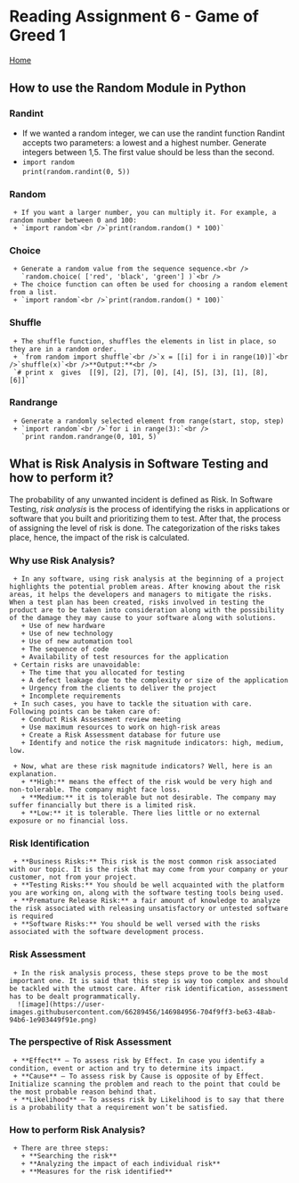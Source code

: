 # **Reading Assignment 6 - Game of Greed 1**
[Home](https://micgreene.github.io/reading-notes/)<br />
 ## How to use the Random Module in Python
   ### Randint   
   + If we wanted a random integer, we can use the randint function Randint accepts two parameters: a lowest and a highest number. Generate integers between 1,5. The first value should be less than the second.
   + `import random`<br />`print(random.randint(0, 5))`
   ### Random   
     + If you want a larger number, you can multiply it. For example, a random number between 0 and 100:
     + `import random`<br />`print(random.random() * 100)`
   ### Choice   
     + Generate a random value from the sequence sequence.<br />
       `random.choice( ['red', 'black', 'green'] )`<br />
     + The choice function can often be used for choosing a random element from a list.
     + `import random`<br />`print(random.random() * 100)`
   ### Shuffle   
     + The shuffle function, shuffles the elements in list in place, so they are in a random order.
     + `from random import shuffle`<br />`x = [[i] for i in range(10)]`<br />`shuffle(x)`<br />**Output:**<br />
     `# print x  gives  [[9], [2], [7], [0], [4], [5], [3], [1], [8], [6]]`
   ### Randrange   
     + Generate a randomly selected element from range(start, stop, step)
     + `import random`<br />`for i in range(3):`<br />
       `print random.randrange(0, 101, 5)`
   
  
 ## What is Risk Analysis in Software Testing and how to perform it?<br />
   The probability of any unwanted incident is defined as Risk. In Software Testing, *risk analysis* is the process of identifying the risks in applications or software that you built and prioritizing them to test. After that, the process of assigning the level of risk is done. The categorization of the risks takes place, hence, the impact of the risk is calculated.<br />
   ### Why use Risk Analysis?
     + In any software, using risk analysis at the beginning of a project highlights the potential problem areas. After knowing about the risk areas, it helps the developers and managers to mitigate the risks. When a test plan has been created, risks involved in testing the product are to be taken into consideration along with the possibility of the damage they may cause to your software along with solutions.
       + Use of new hardware
       + Use of new technology
       + Use of new automation tool
       + The sequence of code
       + Availability of test resources for the application
     + Certain risks are unavoidable:
       + The time that you allocated for testing
       + A defect leakage due to the complexity or size of the application
       + Urgency from the clients to deliver the project
       + Incomplete requirements
     + In such cases, you have to tackle the situation with care. Following points can be taken care of:
       + Conduct Risk Assessment review meeting
       + Use maximum resources to work on high-risk areas
       + Create a Risk Assessment database for future use
       + Identify and notice the risk magnitude indicators: high, medium, low.
       
     + Now, what are these risk magnitude indicators? Well, here is an explanation.
       + **High:** means the effect of the risk would be very high and non-tolerable. The company might face loss.
       + **Medium:** it is tolerable but not desirable. The company may suffer financially but there is a limited risk.
       + **Low:** it is tolerable. There lies little or no external exposure or no financial loss.

   ### Risk Identification
     + **Business Risks:** This risk is the most common risk associated with our topic. It is the risk that may come from your company or your customer, not from your project.
     + **Testing Risks:** You should be well acquainted with the platform you are working on, along with the software testing tools being used.
     + **Premature Release Risk:** a fair amount of knowledge to analyze the risk associated with releasing unsatisfactory or untested software is required
     + **Software Risks:** You should be well versed with the risks associated with the software development process.

   ### Risk Assessment
     + In the risk analysis process, these steps prove to be the most important one. It is said that this step is way too complex and should be tackled with the utmost care. After risk identification, assessment has to be dealt programmatically.
      ![image](https://user-images.githubusercontent.com/66289456/146984956-704f9ff3-be63-48ab-94b6-1e903449f91e.png)
    
   ### The perspective of Risk Assessment
     + **Effect** – To assess risk by Effect. In case you identify a condition, event or action and try to determine its impact.
     + **Cause** – To assess risk by Cause is opposite of by Effect. Initialize scanning the problem and reach to the point that could be the most probable reason behind that.
     + **Likelihood** – To assess risk by Likelihood is to say that there is a probability that a requirement won’t be satisfied.
   
   ### How to perform Risk Analysis?
     + There are three steps:
       + **Searching the risk**
       + **Analyzing the impact of each individual risk**
       + **Measures for the risk identified**
